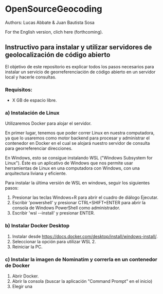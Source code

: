 # OpenSourceGeocoding

Authors: Lucas Abbate & Juan Bautista Sosa

For the English version, clich here (forthcoming).

## Instructivo para instalar y utilizar servidores de geolocalización de código abierto

El objetivo de este repositorio es explicar todos los pasos necesarios para instalar un servicio de georreferenciación de código abierto en un servidor local y hacerle consultas.

### Requisitos:

- X GB de espacio libre.


### a) Instalación de Linux

Utilizaremos Docker para alojar el servidor.

En primer lugar, tenemos que poder correr Linux en nuestra computadora, ya que lo usaremos como motor backend para procesar y administrar el contenedor en Docker en el cual se alojará nuestro servidor de consulta para georreferenciar direcciones.

En Windows, esto se consigue instalando WSL ("Windows Subsystem for Linux"). Éste es un aplicativo de Windows que nos permite usar herramientas de Linux en una computadora con Windows, con una arquitectura liviana y eficiente.

Para instalar la última versión de WSL en windows, seguir los siguientes pasos:
1) Presionar las teclas Windows+R para abrir el cuadro de diálogo Ejecutar.
2) Escribir 'powershell' y presionar CTRL+SHIFT+ENTER para abrir la consola de Windows PowerShell como administrador.
3) Escribir 'wsl --install' y presionar ENTER.


### b) Instalar Docker Desktop

1) Instalar desde https://docs.docker.com/desktop/install/windows-install/. 
2) Seleccionar la opción para utilizar WSL 2.
3) Reiniciar la PC.

### c) Instalar la imagen de Nominatim y correrla en un contenedor de Docker

1) Abrir Docker.
2) Abrir la consola (buscar la aplicación "Command Prompt" en el inicio)
3) Elegir una  
